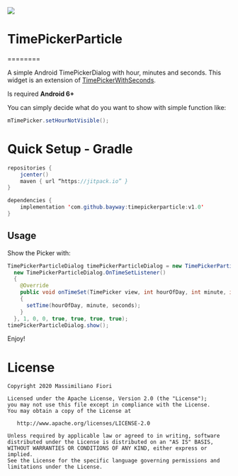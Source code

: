 [![](https://jitpack.io/v/bayway/timepickerparticle.svg)](https://jitpack.io/#bayway/timepickerparticle)

# TimePickerParticle
========

A simple Android TimePickerDialog with hour, minutes and seconds. This widget is an extension of [TimePickerWithSeconds][1].

Is required **Android 6+**

You can simply decide what do you want to show with simple function like:

``` java
mTimePicker.setHourNotVisible();
```


Quick Setup - Gradle
========

``` java
repositories { 
    jcenter()
    maven { url “https://jitpack.io” }
}

dependencies {
    implementation 'com.github.bayway:timepickerparticle:v1.0'
}
```


Usage
--------

Show the Picker with:
   
``` java
TimePickerParticleDialog timePickerParticleDialog = new TimePickerParticleDialog(MainActivity.this, 
  new TimePickerParticleDialog.OnTimeSetListener()
  {
    @Override
    public void onTimeSet(TimePicker view, int hourOfDay, int minute, int seconds)
    {
      setTime(hourOfDay, minute, seconds);
    }
  }, 1, 0, 0, true, true, true, true);
timePickerParticleDialog.show();
```

Enjoy!


License
=======

    Copyright 2020 Massimiliano Fiori

    Licensed under the Apache License, Version 2.0 (the "License");
    you may not use this file except in compliance with the License.
    You may obtain a copy of the License at

       http://www.apache.org/licenses/LICENSE-2.0

    Unless required by applicable law or agreed to in writing, software
    distributed under the License is distributed on an "AS IS" BASIS,
    WITHOUT WARRANTIES OR CONDITIONS OF ANY KIND, either express or implied.
    See the License for the specific language governing permissions and
    limitations under the License.


 [1]: https://github.com/IvanKovac/TimePickerWithSeconds
 [2]: https://search.maven.org/remote_content?g=com.squareup.retrofit2&a=retrofit&v=LATEST
 [snap]: https://oss.sonatype.org/content/repositories/snapshots/
 [proguard file]: https://github.com/square/retrofit/blob/master/retrofit/src/main/resources/META-INF/proguard/retrofit2.pro
 [okhttp proguard]: https://square.github.io/okhttp/#r8-proguard
 [okio proguard]: https://square.github.io/okio/#r8-proguard
